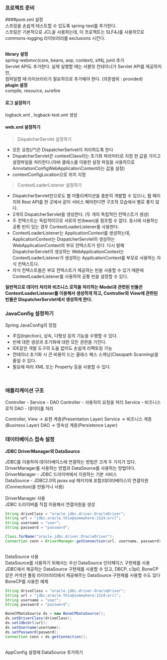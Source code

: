 ### 프로젝트 준비
####pom.xml 설정<br>
스프링을 손쉽게 테스트할 수 있도록 spring-test를 추가한다.<br>
스프링은 기본적으로 JCL을 사용하는데, 이 프로젝트는 SLF4J를 사용하므로 commons-logging 라이브러리를 exclusions 시킨다.
<br>
<br>

**library 설정**<br>
spring-webmvc(core, beans, aop, context), slf4j, junit 추가<br>
Servlet API도 추가한다. 실제 실행할 때는 서블릿 컨테이너가 Servlet API를 제공하지만,<br> 
컴파일할 때 라이브러리가 필요하므로 추가해야 한다. (의존범위 : provided)<br>
**plugin 설정**<br>
compile, resource, surefire<br>

#### 로그 설정하기
logback.xml , logback-test.xml 생성

#### web.xml 설정하기
> DispatcherServlet 설정하기
* 모든 요청(/*)은 DispatcherSerlvet이 처리하도록 한다
* DispatcherServlet은 contextClass라는 초기화 파라미터로 지정 한 값을 가지고 설정파일을 처리한다.(자바 클래스를 이용한 설정 파일을 사용하므로 AnnotationConfigWebApplicationContext라는 값을 설정)
* contextConfigLocation으로 위치 지정
> ContextLoaderListener 설정하기
* DispatcherServlet만으로도 웹 어플리케이션을 충분히 개발할 수 있으나, 웹 페이지와 Rest API를 한 곳에서 같이 서비스 해야한다면 구조적 모습에서 별로 좋지 않다.
* 2개의 DispatcherServlet을 생성한다. (두 개의 독립적인 컨텍스트가 생성)
* 두 컨텍스트는 독립적이므로 서로의 빈(bean)을 참조할 수 없다. 동시에 사용하는 공통 빈이 있는 경우 ContextLoaderListener를 사용한다.
* ContextLoaderListener는 ApplicationContext를 생성하는데, ApplicationContext는 DispatcherServlet이 생성하는 WebApplicationContext의 부모 컨텍스트가 된다. 다시 말해 DispatcherServlet이 생성하는 WebApplicationContext는 ContextLoaderListener가 생성하는 ApplicationContext를 부모로 사용하는 자식 컨텍스트다.
* 자식 컨텍스트들은 부모 컨텍스트가 제공하는 빈을 사용할 수 있기 때문에 ContextLoaderListener를 사용하여 공통 빈을 설정할 수 있다.<br>

**일반적으로 데이터 처리와 비즈니스 로직을 처리하는 Model과 관련된 빈들은 ContextLoaderListener를 이용해서 생성하게 하고, Controller와 View에 관련된 빈들은 DispatcherServlet에서 생성하게 한다.**

### JavaConfig 설정하기
Spring JavaConfig의 장점
* 주입(Injection), 상속, 다형성 등의 기능을 수행할 수 있다.
* 빈에 대한 생성과 초기화에 대한 모든 권한을 가진다.
* IDE같은 개발 도구의 도움 없이도 손쉽게 리팩토링 가능
* 컨테이너 초기화 시 큰 비용이 드는 클래스 패스 스캐닝(Classpath Scanning)을 줄일 수 있다.
* 필요에 따라 XML 또는 Property 등을 사용할 수 있다.
<br>

### 애플리케이션 구조
Controller - Service - DAO
Controller - 사용자의 요청을 처리
Service - 비즈니스 로직
DAO - 데이터를 처리

Controller, View -> 표현 계층(Presentation Layer)
Service -> 비즈니스 계층(Business Layer)
DAO -> 영속성 계층(Persistence Layer)

### 데이터베이스 접속 설정

**JDBC DriverManager와 DataSource**

JDBC를 이용하여 데이터베이스에 연결하는 방법은 크게 두 가지가 있다.<br>
DriverManager를 사용하는 방법과 DataSource를 사용하는 방법이다.<br>
DriverManager - JDBC 드라이버에서 지원하는 기본 서비스 <br>
DataSource - JDBC2.0의 javax.sql 패키지에 포함(데이터베이스의 연결자원(Connection)을 만들거나 사용)<br>
<br>
DriverManager 사용<br>
JDBC 드라이버를 직접 이용해서 연결자원을 생성
```java
String driveClass = "oracle.jdbc.driver.OracleDriver";
String url = "jdbc.oracle.thin@somewhere:1524:orcl";
String username = "user";
String password = "password";

Class.forName("oracle.jdbc.driver.OracleDriver");
Connection conn = DriverManager.getConnection(url, username, password);
```
<br>
DataSource 사용<br>
DataSource를 사용하기 위해서는 우선 DataSource 인터페이스 구현체를 사용<br>
JDBC에서 제공하는 DataSource 구현체를 사용할 수 있고, DBCP, c3p0, BoneCP 같은 커넥션 풀링 라이브러리에서 제공해주는 DataSource 구현체를 사용할 수도 있다<br>
BoneCP를 사용한 예제<br>

```java
String driveClass = "oracle.jdbc.driver.OracleDriver";
String url = "jdbc.oracle.thin@somewhere:1524:orcl";
String username = "user";
String password = "password";

BoneCPDataSource ds = new BoneCPDataSource();
ds.setDriverClass(driveClass);
ds.setJdbcUrl(url);
ds.setUsername(username);
ds.setPassword(pasword);
Connection conn = ds.getConnection();
```
<br>
AppConfig 설정에 DataSource 추가하기